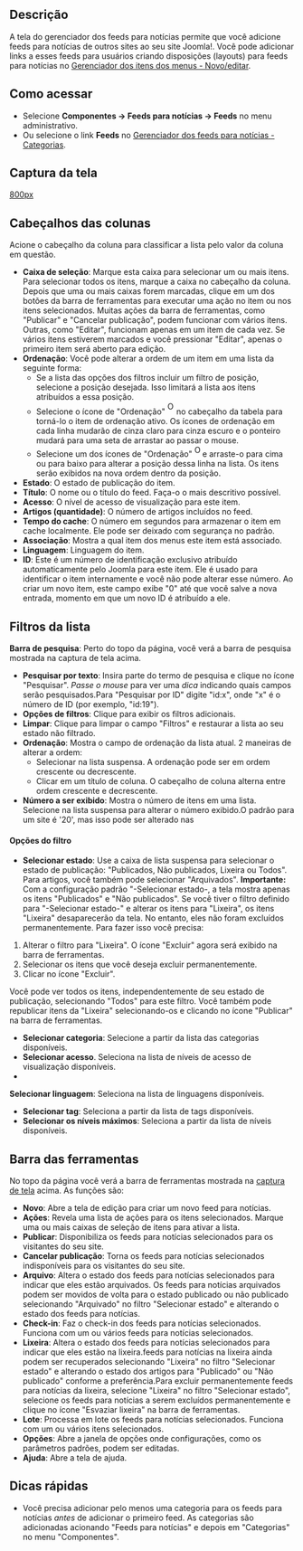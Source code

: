 <!-- Filename: Help4.x:News_Feeds / Display title:   Feeds para notícias -->

## Descrição

A tela do gerenciador dos feeds para notícias permite que você adicione
feeds para notícias de outros sites ao seu site Joomla!. Você pode
adicionar links a esses feeds para usuários criando disposições
(layouts) para feeds para notícias no
<a href="https://docs.joomla.org/Help4.x:News_Feeds:_New_or_Edit/pt-br"
class="mw-redirect"
title="Help4.x:News Feeds: New or Edit/pt-br">Gerenciador dos itens dos
menus - Novo/editar</a>.

## Como acessar

- Selecione **Componentes → Feeds para notícias → Feeds** no
  menu administrativo.
- Ou selecione o link **Feeds** no [Gerenciador dos feeds para
  notícias -
  Categorias](https://docs.joomla.org/Help4.x:News_Feeds:_Categories/pt-br "Help4.x:News Feeds: Categories/pt-br").

## Captura da tela

<a
href="https://docs.joomla.org/index.php?title=Special:Upload&amp;wpDestFile=Help-4x-Components-Newsfeeds-Feeds-screen-pt-br.png"
class="new"
title="File:Help-4x-Components-Newsfeeds-Feeds-screen-pt-br.png">800px</a>

## Cabeçalhos das colunas

Acione o cabeçalho da coluna para classificar a lista pelo valor da
coluna em questão.

- **Caixa de seleção**: Marque esta caixa para selecionar um ou mais
  itens. Para selecionar todos os itens, marque a caixa no cabeçalho da
  coluna. Depois que uma ou mais caixas forem marcadas, clique em um dos
  botões da barra de ferramentas para executar uma ação no item ou nos
  itens selecionados. Muitas ações da barra de ferramentas, como
  "Publicar" e "Cancelar publicação", podem funcionar com vários itens.
  Outras, como "Editar", funcionam apenas em um item de cada vez. Se
  vários itens estiverem marcados e você pressionar "Editar", apenas o
  primeiro item será aberto para edição.
- **Ordenação**: Você pode alterar a ordem de um item em uma lista da
  seguinte forma:
  - Se a lista das opções dos filtros incluir um filtro de posição,
    selecione a posição desejada. Isso limitará a lista aos itens
    atribuídos a essa posição.
  - Selecione o ícone de "Ordenação" <img
    src="https://docs.joomla.org/images/e/ee/Help30-Ordering-colheader-icon.png"
    decoding="async" data-file-width="12" data-file-height="23" width="12"
    height="23" alt="Ordering column header icon" /> no cabeçalho
    da tabela para torná-lo o item de ordenação ativo. Os ícones de
    ordenação em cada linha mudarão de cinza claro para cinza escuro e o
    ponteiro mudará para uma seta de arrastar ao passar o mouse.
  - Selecione um dos ícones de "Ordenação" <img
    src="https://docs.joomla.org/images/8/87/Help30-Ordering-colheader-grab-bar-icon.png"
    decoding="async" data-file-width="10" data-file-height="21" width="10"
    height="21" alt="Ordering drag icon" /> e
    arraste-o para cima ou para baixo para alterar a posição dessa linha
    na lista. Os itens serão exibidos na nova ordem dentro da posição.
- **Estado**: O estado de publicação do item.
- **Título**: O nome ou o título do feed. Faça-o o mais descritivo
  possível.
- **Acesso**: O nível de acesso de
  visualização
  para este item.
- **Artigos (quantidade)**: O número de artigos incluídos no feed.
- **Tempo do cache**: O número em segundos para armazenar o item em
  cache localmente. Ele pode ser deixado com segurança no padrão.
- **Associação**: Mostra a qual item dos menus este item está associado.
- **Linguagem**: Linguagem do item.
- **ID**: Este é um número de identificação exclusivo atribuído
  automaticamente pelo Joomla para este item. Ele é usado para
  identificar o item internamente e você não pode alterar esse número.
  Ao criar um novo item, este campo exibe "0" até que você salve a nova
  entrada, momento em que um novo ID é atribuído a ele.

## Filtros da lista

**Barra de pesquisa**: Perto do topo da página, você verá a barra de
pesquisa mostrada na captura de tela acima.

- **Pesquisar por texto**: Insira parte do termo de pesquisa e clique no
  ícone "Pesquisar". *Passe o mouse* para ver uma *dica* indicando quais
  campos serão pesquisados.Para "Pesquisar por ID" digite "id:x", onde
  "x" é o número de ID (por exemplo, "id:19").
- **Opções de filtros**: Clique para exibir os filtros adicionais.
- **Limpar**: Clique para limpar o campo "Filtros" e restaurar a lista
  ao seu estado não filtrado.
- **Ordenação**: Mostra o campo de ordenação da lista atual. 2 maneiras
  de alterar a ordem:
  - Selecionar na lista suspensa. A ordenação pode ser em ordem
    crescente ou decrescente.
  - Clicar em um título de coluna. O cabeçalho de coluna alterna entre
    ordem crescente e decrescente.
- **Número a ser exibido**: Mostra o número de itens em uma lista.
  Selecione na lista suspensa para alterar o número exibido.O padrão
  para um site é '20', mas isso pode ser alterado nas

#### Opções do filtro

- **Selecionar estado**: Use a caixa de lista suspensa para selecionar o
  estado de publicação: "Publicados, Não publicados, Lixeira ou Todos".
  Para artigos, você também pode selecionar "Arquivados".
  **Importante:** Com a configuração padrão "-Selecionar estado-, a tela
  mostra apenas os itens "Publicados" e "Não publicados". Se você tiver
  o filtro definido para "-Selecionar estado-" e alterar os itens para
  "Lixeira", os itens "Lixeira" desaparecerão da tela. No entanto, eles
  não foram excluídos permanentemente. Para fazer isso você precisa:

1.  Alterar o filtro para "Lixeira". O ícone "Excluir" agora será
    exibido na barra de ferramentas.
2.  Selecionar os itens que você deseja excluir permanentemente.
3.  Clicar no ícone "Excluir".

Você pode ver todos os itens, independentemente de seu estado de
publicação, selecionando "Todos" para este filtro. Você também pode
republicar itens da "Lixeira" selecionando-os e clicando no ícone
"Publicar" na barra de ferramentas.

- **Selecionar categoria**: Selecione a partir da lista das categorias
  disponíveis.
- **Selecionar acesso**. Seleciona na lista de níveis de acesso de
  visualização disponíveis.
-

**Selecionar linguagem**: Seleciona na lista de linguagens disponíveis.

- **Selecionar tag**: Seleciona a partir da lista de tags disponíveis.
- **Selecionar os níveis máximos**: Seleciona a partir da lista de
  níveis disponíveis.

## Barra das ferramentas

No topo da página você verá a barra de ferramentas mostrada na [captura
de tela](#Captura_de_tela) acima. As funções são:

- **Novo**: Abre a tela de edição para criar um novo feed para notícias.
- **Ações**: Revela uma lista de ações para os itens selecionados.
  Marque uma ou mais caixas de seleção de itens para ativar a lista.
- **Publicar**: Disponibiliza os feeds para notícias selecionados para
  os visitantes do seu site.
- **Cancelar publicação**: Torna os feeds para notícias selecionados
  indisponíveis para os visitantes do seu site.
- **Arquivo**: Altera o estado dos feeds para notícias selecionados para
  indicar que eles estão arquivados. Os feeds para notícias arquivados
  podem ser movidos de volta para o estado publicado ou não publicado
  selecionando "Arquivado" no filtro "Selecionar estado" e alterando o
  estado dos feeds para notícias.
- **Check-in**: Faz o check-in dos feeds para notícias selecionados.
  Funciona com um ou vários feeds para notícias selecionados.
- **Lixeira**: Altera o estado dos feeds para notícias selecionados para
  indicar que eles estão na lixeira.feeds para notícias na lixeira ainda
  podem ser recuperados selecionando "Lixeira" no filtro "Selecionar
  estado" e alterando o estado dos artigos para "Publicado" ou "Não
  publicado" conforme a preferência.Para excluir permanentemente feeds
  para notícias da lixeira, selecione "Lixeira" no filtro "Selecionar
  estado", selecione os feeds para notícias a serem excluídos
  permanentemente e clique no ícone "Esvaziar lixeira" na barra de
  ferramentas.
- **Lote**: Processa em lote os feeds para notícias selecionados.
  Funciona com um ou vários itens selecionados.
- **Opções**: Abre a janela de opções onde configurações, como os
  parâmetros padrões, podem ser editadas.
- **Ajuda**: Abre a tela de ajuda.

## Dicas rápidas

- Você precisa adicionar pelo menos uma categoria para os feeds para
  notícias *antes* de adicionar o primeiro feed. As categorias são
  adicionadas acionando "Feeds para notícias" e depois em "Categorias"
  no menu "Componentes".
